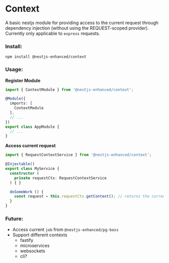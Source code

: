 # Context

A basic nestjs module for providing access to the current request through dependency injection (without using the REQUEST-scoped provider). Currently only applicable to `express` requests.

### Install:
`npm install @nestjs-enhanced/context`

### Usage:
**Register Module**
```ts
import { ContextModule } from '@nestjs-enhanced/context';

@Module({
  imports: [
    ContextModule
  ],
  // ...
})
export class AppModule {
  // ...
}
```

**Access current request**
```ts
import { RequestContextService } from '@nestjs-enhanced/context';

@Injectable()
export class MyService {
  constructor (
    private requestCtx: RequestContextService
  ) { }

  doSomeWork () {
    const request = this.requestCtx.getContext(); // returns the current express request
  }
}
```

### Future:
- Access current `job` from `@nestjs-enhanced/pg-boss`
- Support different contexts
  - fastify
  - microservices
  - websockets
  - cli?
